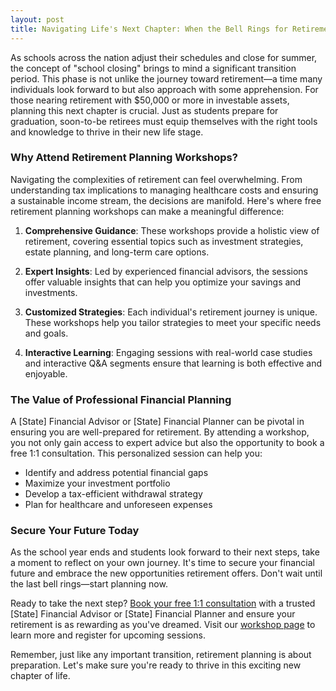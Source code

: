 ```yaml
---
layout: post
title: Navigating Life's Next Chapter: When the Bell Rings for Retirement
---
```



As schools across the nation adjust their schedules and close for summer, the concept of "school closing" brings to mind a significant transition period. This phase is not unlike the journey toward retirement—a time many individuals look forward to but also approach with some apprehension. For those nearing retirement with $50,000 or more in investable assets, planning this next chapter is crucial. Just as students prepare for graduation, soon-to-be retirees must equip themselves with the right tools and knowledge to thrive in their new life stage.

### Why Attend Retirement Planning Workshops?

Navigating the complexities of retirement can feel overwhelming. From understanding tax implications to managing healthcare costs and ensuring a sustainable income stream, the decisions are manifold. Here's where free retirement planning workshops can make a meaningful difference:

1. **Comprehensive Guidance**: These workshops provide a holistic view of retirement, covering essential topics such as investment strategies, estate planning, and long-term care options.

2. **Expert Insights**: Led by experienced financial advisors, the sessions offer valuable insights that can help you optimize your savings and investments.

3. **Customized Strategies**: Each individual's retirement journey is unique. These workshops help you tailor strategies to meet your specific needs and goals.

4. **Interactive Learning**: Engaging sessions with real-world case studies and interactive Q&A segments ensure that learning is both effective and enjoyable.

### The Value of Professional Financial Planning

A [State] Financial Advisor or [State] Financial Planner can be pivotal in ensuring you are well-prepared for retirement. By attending a workshop, you not only gain access to expert advice but also the opportunity to book a free 1:1 consultation. This personalized session can help you:

- Identify and address potential financial gaps
- Maximize your investment portfolio
- Develop a tax-efficient withdrawal strategy
- Plan for healthcare and unforeseen expenses

### Secure Your Future Today

As the school year ends and students look forward to their next steps, take a moment to reflect on your own journey. It's time to secure your financial future and embrace the new opportunities retirement offers. Don't wait until the last bell rings—start planning now.

Ready to take the next step? [Book your free 1:1 consultation](https://workshopsforretirement.com) with a trusted [State] Financial Advisor or [State] Financial Planner and ensure your retirement is as rewarding as you've dreamed. Visit our [workshop page](https://workshopsforretirement.com) to learn more and register for upcoming sessions.

Remember, just like any important transition, retirement planning is about preparation. Let's make sure you're ready to thrive in this exciting new chapter of life.